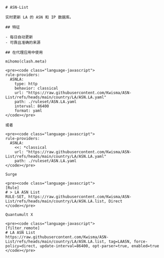 
    # ASN-List
    
    实时更新 LA 的 ASN 和 IP 数据库。
    
    ## 特征
    
    - 每日自动更新
    - 可靠且准确的来源
    
    ## 在代理应用中使用
    
    mihomo(clash.meta)
   
    <pre><code class="language-javascript">
    rule-providers:
      ASNLA:
        type: http
        behavior: classical
        url: "https://raw.githubusercontent.com/Kwisma/ASN-List/refs/heads/main/country/LA/ASN.LA.yaml"
        path: ./ruleset/ASN.LA.yaml
        interval: 86400
        format: yaml
    </code></pre>

    或者

    <pre><code class="language-javascript">
    rule-providers:
      ASNLA:
        <<: *classical
        url: "https://raw.githubusercontent.com/Kwisma/ASN-List/refs/heads/main/country/LA/ASN.LA.yaml"
        path: ./ruleset/ASN.LA.yaml
    </code></pre>
    
    Surge
    
    <pre><code class="language-javascript">
    [Rule]
    # > LA ASN List
    RULE-SET, https://raw.githubusercontent.com/Kwisma/ASN-List/refs/heads/main/country/LA/ASN.LA.list, Direct
    </code></pre>
    
    Quantumult X
    
    <pre><code class="language-javascript">
    [filter_remote]
    # LA ASN List
    https://raw.githubusercontent.com/Kwisma/ASN-List/refs/heads/main/country/LA/ASN.LA.list, tag=LAASN, force-policy=direct, update-interval=86400, opt-parser=true, enabled=true
    </code></pre>
    